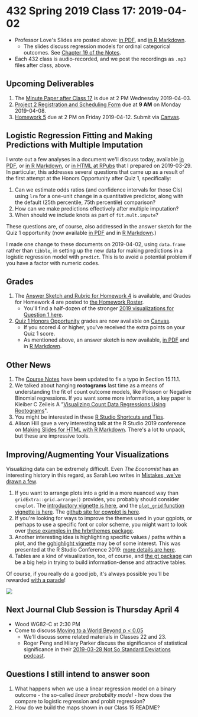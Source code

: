 # 432 Spring 2019 Class 17: 2019-04-02

- Professor Love's Slides are posted above: [in PDF](https://github.com/THOMASELOVE/2019-432/blob/master/slides/class17/432_2019_slides17.pdf), and [in R Markdown](https://github.com/THOMASELOVE/2019-432/blob/master/slides/class17/432_2019_slides17.Rmd). 
    - The slides discuss regression models for ordinal categorical outcomes. See [Chapter 19 of the Notes](https://thomaselove.github.io/2019-432-book/modeling-an-ordinal-categorical-outcome-in-ohio-smart.html).
- Each 432 class is audio-recorded, and we post the recordings as `.mp3` files after class, above.

## Upcoming Deliverables

1. The [Minute Paper after Class 17](http://bit.ly/432-2019-minute17) is due at 2 PM Wednesday 2019-04-03.
2. [Project 2 Registration and Scheduling Form](http://bit.ly/432-2019-project2-registration) due at **9 AM** on Monday 2019-04-08.
3. [Homework 5](https://github.com/THOMASELOVE/2019-432/tree/master/homework/homework5) due at 2 PM on Friday 2019-04-12. Submit via [Canvas](https://canvas.case.edu/).

## Logistic Regression Fitting and Making Predictions with Multiple Imputation

I wrote out a few analyses in a document we'll discuss today, available [in PDF](https://github.com/THOMASELOVE/2019-432/blob/master/slides/class17/logistic_regression_loose_ends.pdf), or [in R Markdown](https://github.com/THOMASELOVE/2019-432/blob/master/slides/class17/logistic_regression_loose_ends.Rmd), or [in HTML at RPubs](http://rpubs.com/TELOVE/logistic-and-multiple-imp-faq) that I prepared on 2019-03-29. In particular, this addresses several questions that came up as a result of the first attempt at the Honors Opportunity after Quiz 1, specifically:

1. Can we estimate odds ratios (and confidence intervals for those CIs) using `lrm` for a one-unit change in a quantitative predictor, along with the default (25th percentile, 75th percentile) comparison?
2. How can we make predictions effectively after multiple imputation?
3. When should we include knots as part of `fit.mult.impute`?

These questions are, of course, also addressed in the answer sketch for the Quiz 1 opportunity (now available [in PDF](https://github.com/THOMASELOVE/2019-432/blob/master/quizzes/quiz1_honors/quiz01_honors_opportunity_2019_answer_sketch.pdf) and in [R Markdown](https://github.com/THOMASELOVE/2019-432/blob/master/quizzes/quiz1_honors/quiz01_honors_opportunity_2019_answer_sketch.Rmd).)

I made one change to these documents on 2019-04-02, using `data.frame` rather than `tibble`, in setting up the new data for making predictions in a logistic regression model with `predict`. This is to avoid a potential problem if you have a factor with numeric codes.

## Grades

1. The [Answer Sketch and Rubric for Homework 4](https://github.com/THOMASELOVE/2019-432/blob/master/homework/homework4/sketch_hw4/432_2019_hw4_sketch.md) is available, and Grades for Homework 4 are posted to [the Homework Roster](http://bit.ly/432-2019-homework-results).
    - You'll find a half-dozen of the stronger [2019 visualizations for Question 1 here](https://github.com/THOMASELOVE/2019-432/blob/master/slides/class17/2019_nice_viz.pdf).
2. [Quiz 1 Honors Opportunity](https://github.com/THOMASELOVE/2019-432/blob/master/quizzes/quiz1_honors/README.md) grades are now available on [Canvas](https://canvas.case.edu/).
    - If you scored 4 or higher, you've received the extra points on your Quiz 1 score.
    - As mentioned above, an answer sketch is now available, [in PDF](https://github.com/THOMASELOVE/2019-432/blob/master/quizzes/quiz1_honors/quiz01_honors_opportunity_2019_answer_sketch.pdf) and in [R Markdown](https://github.com/THOMASELOVE/2019-432/blob/master/quizzes/quiz1_honors/quiz01_honors_opportunity_2019_answer_sketch.Rmd).

## Other News

1. The [Course Notes](https://thomaselove.github.io/2019-432-book/) have been updated to fix a typo in Section 15.11.1.
2. We talked about hanging **rootograms** last time as a means of understanding the fit of count outcome models, like Poisson or Negative Binomial regressions. If you want some more information, a key paper is Kleiber C Zeileis A "[Visualizing Count Data Regressions Using Rootograms](https://arxiv.org/pdf/1605.01311)".
3. You might be interested in these [R Studio Shortcuts and Tips](https://appsilon.com/r-studio-shortcuts-and-tips/).
4. Alison Hill gave a very interesting talk at the R Studio 2019 conference on [Making Slides for HTML with R Markdown](https://arm.rbind.io/slides/xaringan.html). There's a lot to unpack, but these are impressive tools.

## Improving/Augmenting Your Visualizations

Visualizing data can be extremely difficult. Even *The Economist* has an interesting history in this regard, as Sarah Leo writes in [Mistakes, we've drawn a few](https://medium.economist.com/mistakes-weve-drawn-a-few-8cdd8a42d368?gi=79a4498d7670). 

1. If you want to arrange plots into a grid in a more nuanced way than `gridExtra::grid.arrange()` provides, you probably should consider `cowplot`. The [introductory vignette is here](https://cran.r-project.org/web/packages/cowplot/vignettes/introduction.html), and the [`plot_grid` function vignette is here](https://cran.r-project.org/web/packages/cowplot/vignettes/plot_grid.html). The [github site for cowplot is here](https://github.com/wilkelab/cowplot).
2. If you're looking for ways to improve the themes used in your ggplots, or perhaps to use a specific font or color scheme, you might want to look over [these examples in the hrbrthemes package](https://github.com/hrbrmstr/hrbrthemes).
3. Another interesting idea is highlighting specific values / paths within a plot, and the [gghighlight vignette](https://cran.r-project.org/web/packages/gghighlight/vignettes/gghighlight.html) may be of some interest. This was presented at the R Studio Conference 2019: [more details are here](https://yutani.rbind.io/post/2018-06-03-anatomy-of-gghighlight/).
4. Tables are a kind of visualization, too, of course, and [the gt package](https://github.com/rstudio/gt) can be a big help in trying to build information-dense and attractive tables.

Of course, if you really do a good job, it's always possible you'll be rewarded [with a parade](https://twitter.com/DapperHistorian/status/1111007778469040133)!

![](https://github.com/THOMASELOVE/2019-432/blob/master/slides/class17/parade.png)

## Next Journal Club Session is Thursday April 4

- Wood WG82-C at 2:30 PM
- Come to discuss [Moving to a World Beyond p < 0.05](https://tandfonline.com/doi/pdf/10.1080/00031305.2019.1583913?needAccess=true)
    - We'll discuss some related materials in Classes 22 and 23.
    - Roger Peng and Hilary Parker discuss the significance of statistical significance in their [2019-03-28 Not So Standard Deviations podcast](http://nssdeviations.com/77-back-to-statistics).

## Questions I still intend to answer soon

1. What happens when we use a linear regression model on a binary outcome - the so-called *linear probability model* - how does the compare to logistic regression and probit regression?
2. How do we build the maps shown in our Class 15 README? 
